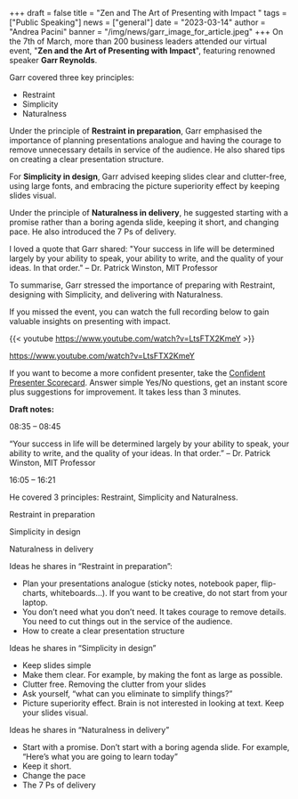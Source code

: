 +++
draft = false
title = "Zen and The Art of Presenting with Impact "
tags = ["Public Speaking"]
news = ["general"]
date = "2023-03-14"
author = "Andrea Pacini"
banner = "/img/news/garr_image_for_article.jpeg"
+++
On the 7th of March, more than 200 business leaders attended our virtual event, "**Zen and the Art of Presenting with Impact**", featuring renowned speaker **Garr Reynolds**. 

Garr covered three key principles: 

* Restraint
* Simplicity 
* Naturalness

Under the principle of **Restraint in preparation**, Garr emphasised the importance of planning presentations analogue and having the courage to remove unnecessary details in service of the audience. He also shared tips on creating a clear presentation structure.

For **Simplicity in design**, Garr advised keeping slides clear and clutter-free, using large fonts, and embracing the picture superiority effect by keeping slides visual.

Under the principle of **Naturalness in delivery**, he suggested starting with a promise rather than a boring agenda slide, keeping it short, and changing pace. He also introduced the 7 Ps of delivery.

I loved a quote that Garr shared: "Your success in life will be determined largely by your ability to speak, your ability to write, and the quality of your ideas. In that order." – Dr. Patrick Winston, MIT Professor

To summarise, Garr stressed the importance of preparing with Restraint, designing with Simplicity, and delivering with Naturalness. 

If you missed the event, you can watch the full recording below to gain valuable insights on presenting with impact.



{{< youtube https://www.youtube.com/watch?v=LtsFTX2KmeY >}}

<https://www.youtube.com/watch?v=LtsFTX2KmeY>

If you want to become a more confident presenter, take the [Confident Presenter Scorecard](https://presentationscorecard.scoreapp.com/). Answer simple Yes/No questions, get an instant score plus suggestions for improvement. It takes less than 3 minutes.

**Draft notes:** 

08:35 – 08:45

“Your success in life will be determined largely by your ability to speak, your ability to write, and the quality of your ideas. In that order.” – Dr. Patrick Winston, MIT Professor 

16:05 – 16:21

He covered 3 principles: Restraint, Simplicity and Naturalness. 

Restraint in preparation

Simplicity in design 

Naturalness in delivery 

Ideas he shares in “Restraint in preparation”: 

* Plan your presentations analogue (sticky notes, notebook paper, flip-charts, whiteboards…). If you want to be creative, do not start from your laptop.  
* You don’t need what you don’t need. It takes courage to remove details. You need to cut things out in the service of the audience. 
* How to create a clear presentation structure 

Ideas he shares in “Simplicity in design” 

* Keep slides simple 
* Make them clear. For example, by making the font as large as possible.  
* Clutter free. Removing the clutter from your slides
* Ask yourself, “what can you eliminate to simplify things?” 
* Picture superiority effect. Brain is not interested in looking at text. Keep your slides visual. 

Ideas he shares in “Naturalness in delivery”

* Start with a promise. Don’t start with a boring agenda slide. For example, “Here’s what you are going to learn today”
* Keep it short. 
* Change the pace 
* The 7 Ps of delivery